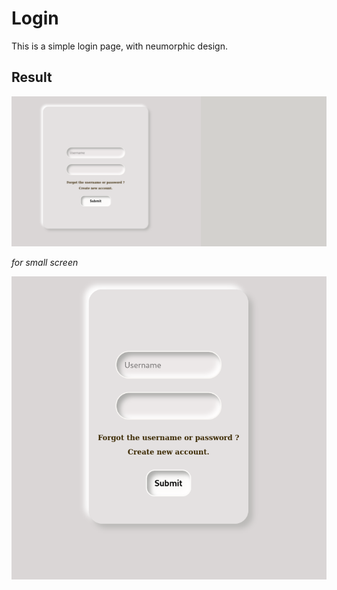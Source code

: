 # Login
This is a simple login page, with neumorphic design.

## Result
![neumorphic login](/res/images/neu_result_login.png)

_for small screen_

![neumorphic login](/res/images/neu_result2_login.png)